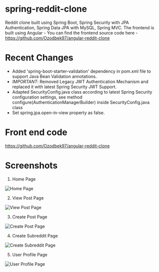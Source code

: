 # spring-reddit-clone
Reddit clone built using Spring Boot, Spring Security with JPA Authentication, Spring Data JPA with MySQL, Spring MVC. The frontend is built using Angular - You can find the frontend source code here - https://github.com/Ozodbek97/angular-reddit-clone

# Recent Changes

 
- Added 'spring-boot-starter-validation' dependency in pom.xml file to support Java Bean Validation annotations.
- *IMPORTANT*: Removed Legacy JWT Authentication Mechanism and replaced it with latest Spring Security JWT Support.
- Adapted SecurityConfig.java class according to latest Spring Security configuration settings, see method configure(AuthenticationManagerBuilder) inside SecurityConfig.java class
- Set spring.jpa.open-in-view property as false.

 
# Front end code
https://github.com/Ozodbek97/angular-reddit-clone

# Screenshots
1. Home Page

![Home Page](https://github.com/Ozodbek97/spring-reddit-clone/blob/master/src/main/resources/images/reddit-screenshot-updated.PNG)

2. View Post Page

![View Post Page](https://github.com/Ozodbek97/spring-reddit-clone/blob/master/src/main/resources/images/reddit-screenshot-updated.PNG)

3. Create Post Page

![Create Post Page](https://github.com/Ozodbek97/spring-reddit-clone/blob/master/src/main/resources/images/create-post.PNG)

4. Create Subreddit Page

![Create Subreddit Page](https://github.com/Ozodbek97/spring-reddit-clone/blob/master/src/main/resources/images/create-subreddit.PNG)

5. User Profile Page

![User Profile Page](https://github.com/Ozodbek97/spring-reddit-clone/blob/master/src/main/resources/images/user-profile.PNG)
